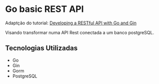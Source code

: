 # Go basic REST API

Adaptção do tutorial: [Developing a RESTful API with Go and Gin](https://go.dev/doc/tutorial/web-service-gin)

Visando transformar numa API Rest conectada a um banco postgreSQL.

## Tecnologias Utilizadas
- Go
- Gin
- Gorm
- PostgreSQL
